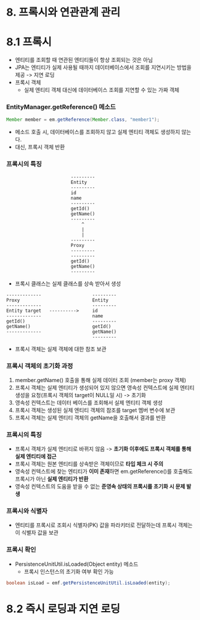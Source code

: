 
# 8. 프록시와 연관관계 관리

# 8.1 프록시

* 엔티티를 조회할 때 연관된 엔티티들이 항상 조회되는 것은 아님
* JPA는 엔티티가 실제 사용될 때까지 데이터베이스에서 조회를 지연시키는 방법을 제공 -> 지연 로딩
* 프록시 객체
	* 실제 엔티티 객체 대신에 데이터베이스 조회를 지연할 수 있는 가짜 객체

### EntityManager.getReference() 메소드
```java
Member member = em.getReference(Member.class, "member1");
```
* 메소드 호출 시, 데이터베이스를 조회하지 않고 실제 엔티티 객체도 생성하지 않는다.
* 대신, 프록시 객체 반환

### 프록시의 특징
```
						---------
						Entity
						---------
						id
						name
						---------
						getId()
						getName()
						---------
						    ^
						    |
						    |
						---------
						Proxy
						---------
						---------
						getId()
						getName()
						---------

```
* 프록시 클래스는 실제 클래스를 상속 받아서 생성
```
-------------					---------
Proxy							Entity
-------------					---------
Entity target	---------->		id
-------------					name
getId()							---------
getName()						getId()
-------------					getName()
								---------
```
* 프록시 객체는 실제 객체에 대한 참조 보관

### 프록시 객체의 초기화 과정

1. member.getName() 호출을 통해 실제 데이터 조회 (member는 proxy 객체)
2. 프록시 객체는 실제 엔티티가 생성되어 있지 않으면 영속성 컨텍스트에 실제 엔티티 생성을 요청(프록시 객체의 target이 NULL일 시) -> 초기화
3. 영속성 컨텍스트는 데이터 베이스를 조회해서 실제 엔티티 객체 생성
4. 프록시 객체는 생성된 실제 엔티티 객체의 참조를 target 멤버 변수에 보관
5. 프록시 객체는 실제 엔티티 객체의 getName을 호출해서 결과를 반환

### 프록시의 특징

* 프록시 객체가 실제 엔티티로 바뀌지 않음 -> **초기화 이후에도 프록시 객체를 통해 실제 엔티티에 접근**
* 프록시 객체는 원본 엔티티를 상속받은 객체이므로 **타입 체크 시 주의**
* 영속성 컨텍스트에 찾는 엔티티가 **이미 존재**하면 em.getReference()를 호출해도 프록시가 아닌 **실제 엔티티가 반환**
* 영속성 컨텍스트의 도움을 받을 수 없는 **준영속 상태의 프록시를 초기화 시 문제 발생**

### 프록시와 식별자

* 엔티티를 프록시로 조회시 식별자(PK) 값을 파라키터로 전달하는데 프록시 객체는 이 식별자 값을 보관

### 프록시 확인

* PersistenceUnitUtil.isLoaded(Object entity) 메소드
	* 프록시 인스턴스의 초기화 여부 확인 가능
```java
boolean isLoad = emf.getPersistenceUnitUtil.isLoaded(entity);
```

# 8.2 즉시 로딩과 지연 로딩

<!--stackedit_data:
eyJoaXN0b3J5IjpbMTEzNTc3NzkwMywtMTI0MDQ2MzM2NywtMT
Y1MDI5ODU5LDEzNTY5OTc4MTMsMjA5MzAxODY5NSwtNzkyMDU0
MDU2LDExOTcwNTI4MTksMTEyODQwMzYxMywtMTQwNDEzOTAzNV
19
-->